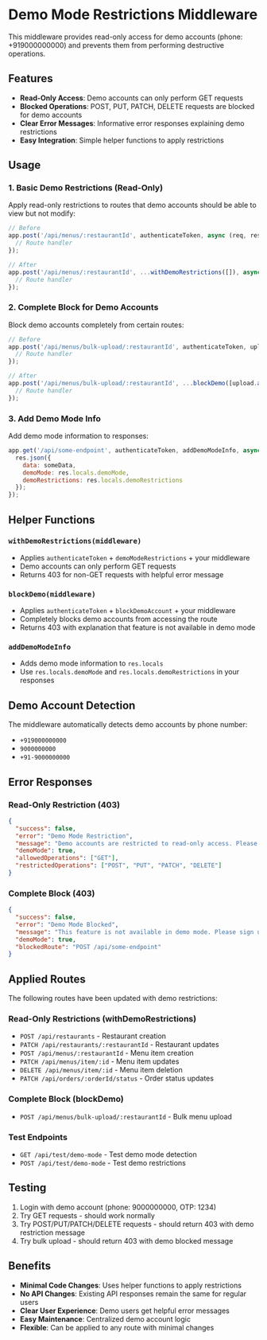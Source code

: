 # Demo Mode Restrictions Middleware

This middleware provides read-only access for demo accounts (phone: +919000000000) and prevents them from performing destructive operations.

## Features

- **Read-Only Access**: Demo accounts can only perform GET requests
- **Blocked Operations**: POST, PUT, PATCH, DELETE requests are blocked for demo accounts
- **Clear Error Messages**: Informative error responses explaining demo restrictions
- **Easy Integration**: Simple helper functions to apply restrictions

## Usage

### 1. Basic Demo Restrictions (Read-Only)

Apply read-only restrictions to routes that demo accounts should be able to view but not modify:

```javascript
// Before
app.post('/api/menus/:restaurantId', authenticateToken, async (req, res) => {
  // Route handler
});

// After
app.post('/api/menus/:restaurantId', ...withDemoRestrictions([]), async (req, res) => {
  // Route handler
});
```

### 2. Complete Block for Demo Accounts

Block demo accounts completely from certain routes:

```javascript
// Before
app.post('/api/menus/bulk-upload/:restaurantId', authenticateToken, upload.array('files'), async (req, res) => {
  // Route handler
});

// After
app.post('/api/menus/bulk-upload/:restaurantId', ...blockDemo([upload.array('files')]), async (req, res) => {
  // Route handler
});
```

### 3. Add Demo Mode Info

Add demo mode information to responses:

```javascript
app.get('/api/some-endpoint', authenticateToken, addDemoModeInfo, async (req, res) => {
  res.json({
    data: someData,
    demoMode: res.locals.demoMode,
    demoRestrictions: res.locals.demoRestrictions
  });
});
```

## Helper Functions

### `withDemoRestrictions(middleware)`
- Applies `authenticateToken` + `demoModeRestrictions` + your middleware
- Demo accounts can only perform GET requests
- Returns 403 for non-GET requests with helpful error message

### `blockDemo(middleware)`
- Applies `authenticateToken` + `blockDemoAccount` + your middleware
- Completely blocks demo accounts from accessing the route
- Returns 403 with explanation that feature is not available in demo mode

### `addDemoModeInfo`
- Adds demo mode information to `res.locals`
- Use `res.locals.demoMode` and `res.locals.demoRestrictions` in your responses

## Demo Account Detection

The middleware automatically detects demo accounts by phone number:
- `+919000000000`
- `9000000000`
- `+91-9000000000`

## Error Responses

### Read-Only Restriction (403)
```json
{
  "success": false,
  "error": "Demo Mode Restriction",
  "message": "Demo accounts are restricted to read-only access. Please sign up for a full account to perform this action.",
  "demoMode": true,
  "allowedOperations": ["GET"],
  "restrictedOperations": ["POST", "PUT", "PATCH", "DELETE"]
}
```

### Complete Block (403)
```json
{
  "success": false,
  "error": "Demo Mode Blocked",
  "message": "This feature is not available in demo mode. Please sign up for a full account.",
  "demoMode": true,
  "blockedRoute": "POST /api/some-endpoint"
}
```

## Applied Routes

The following routes have been updated with demo restrictions:

### Read-Only Restrictions (withDemoRestrictions)
- `POST /api/restaurants` - Restaurant creation
- `PATCH /api/restaurants/:restaurantId` - Restaurant updates
- `POST /api/menus/:restaurantId` - Menu item creation
- `PATCH /api/menus/item/:id` - Menu item updates
- `DELETE /api/menus/item/:id` - Menu item deletion
- `PATCH /api/orders/:orderId/status` - Order status updates

### Complete Block (blockDemo)
- `POST /api/menus/bulk-upload/:restaurantId` - Bulk menu upload

### Test Endpoints
- `GET /api/test/demo-mode` - Test demo mode detection
- `POST /api/test/demo-mode` - Test demo restrictions

## Testing

1. Login with demo account (phone: 9000000000, OTP: 1234)
2. Try GET requests - should work normally
3. Try POST/PUT/PATCH/DELETE requests - should return 403 with demo restriction message
4. Try bulk upload - should return 403 with demo blocked message

## Benefits

- **Minimal Code Changes**: Uses helper functions to apply restrictions
- **No API Changes**: Existing API responses remain the same for regular users
- **Clear User Experience**: Demo users get helpful error messages
- **Easy Maintenance**: Centralized demo account logic
- **Flexible**: Can be applied to any route with minimal changes


